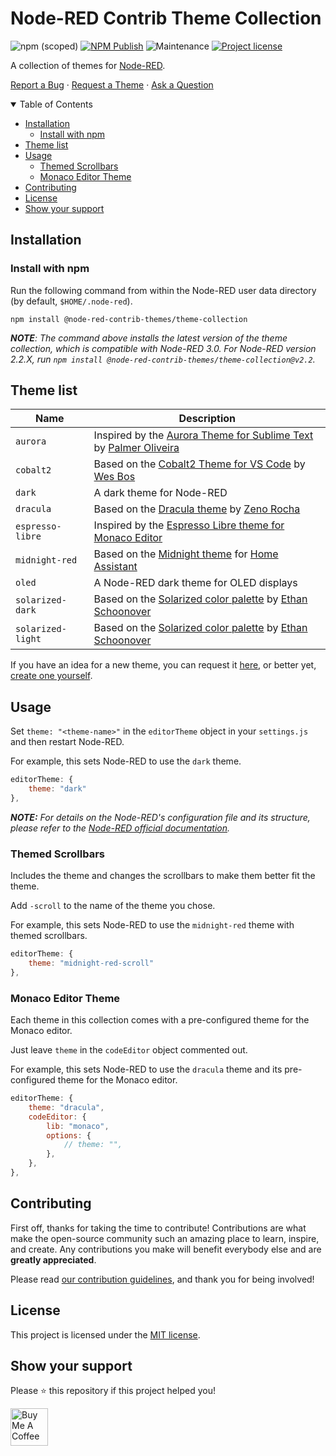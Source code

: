 # Node-RED Contrib Theme Collection

![npm (scoped)][npm-version-badge]
[![NPM Publish][npm-publish-badge]][npm-publish-workflow]
![Maintenance][maintenance-badge]
[![Project license][license-badge]][license]

A collection of themes for [Node-RED][node-red].

[Report a Bug][bug-report]
·
[Request a Theme][tr]
·
[Ask a Question][question]

<details open="open">
<summary>Table of Contents</summary>

- [Installation](#installation)
  - [Install with npm](#install-with-npm)
- [Theme list](#theme-list)
- [Usage](#usage)
  - [Themed Scrollbars](#themed-scrollbars)
  - [Monaco Editor Theme](#monaco-editor-theme)
- [Contributing](#contributing)
- [License](#license)
- [Show your support](#show-your-support)

</details>

## Installation

### Install with npm

Run the following command from within the Node-RED user data directory (by default, `$HOME/.node-red`).

```shell
npm install @node-red-contrib-themes/theme-collection
```

***NOTE**: The command above installs the latest version of the theme collection, which is compatible with Node-RED 3.0. For Node-RED version 2.2.X, run `npm install @node-red-contrib-themes/theme-collection@v2.2`.*

## Theme list

|Name|Description|
|---|---|
|`aurora`|Inspired by the [Aurora Theme for Sublime Text][theme-aurora] by [Palmer Oliveira][expalmer]|
|`cobalt2`|Based on the [Cobalt2 Theme for VS Code][theme-cobalt2] by [Wes Bos][wes-bos]|
|`dark`|A dark theme for Node-RED|
|`dracula`|Based on the [Dracula theme][theme-dracula] by [Zeno Rocha][zeno-rocha]|
|`espresso-libre`|Inspired by the [Espresso Libre theme for Monaco Editor][theme-espresso-libre]|
|`midnight-red`|Based on the [Midnight theme][theme-midnight] for [Home Assistant][home-assistant]|
|`oled`|A Node-RED dark theme for OLED displays|
|`solarized-dark`|Based on the [Solarized color palette][solarized] by [Ethan Schoonover][schoonover]|
|`solarized-light`|Based on the [Solarized color palette][solarized] by [Ethan Schoonover][schoonover]|

If you have an idea for a new theme, you can request it [here][tr], or better yet, [create one yourself][creating-a-new-theme].

## Usage

Set `theme: "<theme-name>"` in the `editorTheme` object in your `settings.js` and then restart Node-RED.

For example, this sets Node-RED to use the `dark` theme.

```js
editorTheme: {
    theme: "dark"
},
```

***NOTE:** For details on the Node-RED's configuration file and its structure, please refer to the [Node-RED official documentation][node-red-doc].*

### Themed Scrollbars

Includes the theme and changes the scrollbars to make them better fit the theme.

Add `-scroll` to the name of the theme you chose.

For example, this sets Node-RED to use the `midnight-red` theme with themed scrollbars.

```js
editorTheme: {
    theme: "midnight-red-scroll"
},
```

### Monaco Editor Theme

Each theme in this collection comes with a pre-configured theme for the Monaco editor.

Just leave `theme` in the `codeEditor` object commented out.

For example, this sets Node-RED to use the `dracula` theme and its pre-configured theme for the Monaco editor.

```js
editorTheme: {
    theme: "dracula",
    codeEditor: {
        lib: "monaco",
        options: {
            // theme: "",
        },
    },
},
```

## Contributing

First off, thanks for taking the time to contribute! Contributions are what make the open-source community such an amazing place to learn, inspire, and create. Any contributions you make will benefit everybody else and are **greatly appreciated**.

Please read [our contribution guidelines][contribution-guidelines], and thank you for being involved!

## License

This project is licensed under the [MIT license][license].

## Show your support

Please ⭐️ this repository if this project helped you!

<a href="https://www.buymeacoffee.com/mbonani" target="_blank"><img src="https://cdn.buymeacoffee.com/buttons/v2/default-red.png" alt="Buy Me A Coffee" height="60px"></a>

[bug-report]: https://github.com/node-red-contrib-themes/theme-collection/issues/new?assignees=&labels=bug&template=01_bug_report.yml
[contribution-guidelines]: .github/CONTRIBUTING.md
[creating-a-new-theme]: DEVELOPMENT.md#creating-a-new-theme
[expalmer]: https://expalmer.com/
[home-assistant]: https://home-assistant.io
[license-badge]: https://img.shields.io/github/license/node-red-contrib-themes/theme-collection.svg
[license]: LICENSE
[maintenance-badge]: https://img.shields.io/maintenance/yes/2022
[node-red-doc]: https://nodered.org/docs/user-guide/runtime/configuration#editor-themes
[node-red]: https://nodered.org/
[npm-publish-badge]: https://github.com/node-red-contrib-themes/theme-collection/actions/workflows/npm-publish.yml/badge.svg
[npm-publish-workflow]: https://github.com/node-red-contrib-themes/theme-collection/actions/workflows/npm-publish.yml
[npm-version-badge]: https://img.shields.io/npm/v/@node-red-contrib-themes/theme-collection?logo=npm
[question]: https://github.com/node-red-contrib-themes/theme-collection/discussions/new?category=general
[schoonover]: https://ethanschoonover.com
[solarized]: https://ethanschoonover.com/solarized/
[theme-aurora]: https://github.com/expalmer/aurora-theme/
[theme-cobalt2]: https://marketplace.visualstudio.com/items?itemName=wesbos.theme-cobalt2
[theme-dracula]: https://draculatheme.com/
[theme-espresso-libre]: https://github.com/brijeshb42/monaco-themes/blob/master/themes/Espresso%20Libre.json
[theme-midnight]: https://community.home-assistant.io/t/midnight-theme/28598
[tr]: https://github.com/node-red-contrib-themes/theme-collection/issues/new?assignees=&labels=theme-request&template=02_theme_request.yml&title=
[wes-bos]: http://www.wesbos.com/
[zeno-rocha]: https://zenorocha.com/
